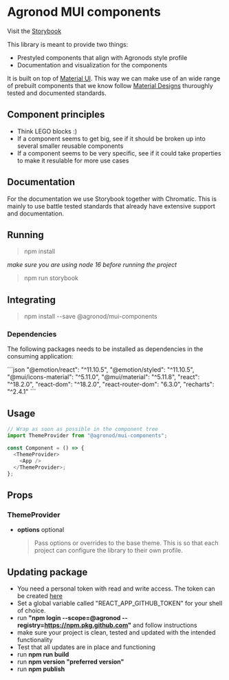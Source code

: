 # Agronod MUI components

Visit the [Storybook](https://main--626a5b4b1abebb004a4657a8.chromatic.com)

This library is meant to provide two things:

- Prestyled components that align with Agronods style profile
- Documentation and visualization for the components

It is built on top of [Material UI](https://mui.com/getting-started/usage/).
This way we can make use of an wide range of prebuilt components that we know follow [Material Designs](https://material.io/design) thuroughly tested and documented standards.

## Component principles

- Think LEGO blocks :)
- If a component seems to get big, see if it should be broken up into several smaller reusable components
- If a component seems to be very specific, see if it could take properties to make it resulable for more use cases

## Documentation

For the documentation we use Storybook together with Chromatic.
This is mainly to use battle tested standards that already have extensive support and documentation.

## Running

> npm install

_make sure you are using node 16 before running the project_

> npm run storybook

## Integrating

> npm install --save @agronod/mui-components

### Dependencies

The following packages needs to be installed as dependencies in the consuming application:

´´´json
    "@emotion/react": "^11.10.5",
    "@emotion/styled": "^11.10.5",
    "@mui/icons-material": "^5.11.0",
    "@mui/material": "^5.11.8",
    "react": "^18.2.0",
    "react-dom": "^18.2.0",
    "react-router-dom": "6.3.0",
    "recharts": "^2.4.1"
´´´

## Usage

```javascript
// Wrap as soon as possible in the component tree
import ThemeProvider from "@agronod/mui-components";

const Component = () => {
  <ThemeProvider>
    <App />
  </ThemeProvider>;
};
```

## Props

### ThemeProvider

- **options** optional

  > Pass options or overrides to the base theme.
  > This is so that each project can configure the library to their own profile.

## Updating package

- You need a personal token with read and write access. The token can be created [here](https://github.com/settings/tokens)
- Set a global variable called "REACT_APP_GITHUB_TOKEN" for your shell of choice.
- run **"npm login --scope=@agronod --registry=https://npm.pkg.github.com"** and follow instructions
- make sure your project is clean, tested and updated with the intended functionality
- Test that all updates are in place and functioning
- run **npm run build**
- run **npm version "preferred version"**
- run **npm publish**
